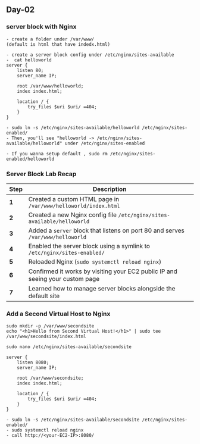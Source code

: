 ## Day-02 
### server block with Nginx

```
- create a folder under /var/www/
(default is html that have indedx.html)

- create a server block config under /etc/nginx/sites-available
-  cat helloworld
server {
    listen 80;
    server_name IP;

    root /var/www/helloworld;
    index index.html;

    location / {
        try_files $uri $uri/ =404;
    }
}

- sudo ln -s /etc/nginx/sites-available/helloworld /etc/nginx/sites-enabled/
- Then, you'll see "helloworld -> /etc/nginx/sites-available/helloworld" under /etc/nginx/sites-enabled

- If you wanna setup default , sudo rm /etc/nginx/sites-enabled/helloworld

```
### Server Block Lab Recap

| Step  | Description                                                                     |
| ----- | ------------------------------------------------------------------------------- |
| **1** | Created a custom HTML page in `/var/www/helloworld/index.html`                  |
| **2** | Created a new Nginx config file `/etc/nginx/sites-available/helloworld`         |
| **3** | Added a `server` block that listens on port 80 and serves `/var/www/helloworld` |
| **4** | Enabled the server block using a symlink to `/etc/nginx/sites-enabled/`         |
| **5** | Reloaded Nginx (`sudo systemctl reload nginx`)                                  |
| **6** | Confirmed it works by visiting your EC2 public IP and seeing your custom page   |
| **7** | Learned how to manage server blocks alongside the default site                  |

### Add a Second Virtual Host to Nginx

```
sudo mkdir -p /var/www/secondsite
echo "<h1>Hello from Second Virtual Host!</h1>" | sudo tee /var/www/secondsite/index.html

sudo nano /etc/nginx/sites-available/secondsite

server {
    listen 8080;
    server_name IP;

    root /var/www/secondsite;
    index index.html;

    location / {
        try_files $uri $uri/ =404;
    }
}

- sudo ln -s /etc/nginx/sites-available/secondsite /etc/nginx/sites-enabled/
- sudo systemctl reload nginx
- call http://<your-EC2-IP>:8080/

```